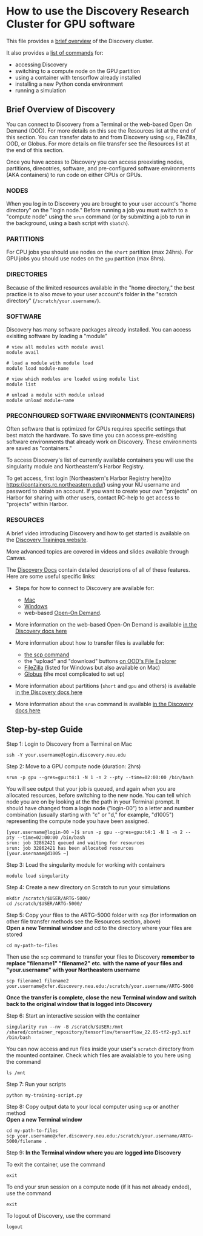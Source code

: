 # How to use the Discovery Research Cluster for GPU software

This file provides a [brief overview](/disco-gpu.md#brief-overview-of-discovery) of the Discovery cluster.

It also provides a [list of commands](/disco-gpu.md#step-by-step-guide) for:
- accessing Discovery
- switching to a compute node on the GPU partition
- using a container with tensorflow already installed
- installing a new Python conda environment
- running a simulation


## Brief Overview of Discovery
You can connect to Discovery from a Terminal or the web-based Open On Demand (OOD). For more details on this see the Resources list at the end of this section. You can transfer data to and from Discovery using `scp`, FileZilla, OOD, or Globus. For more details on file transfer see the Resources list at the end of this section.

Once you have access to Discovery you can access preexisting nodes, partitions, direcotries, software, and pre-configured software environments (AKA containers) to run code on either CPUs or GPUs.

### NODES
When you log in to Discovery you are brought to your user account's "home directory" on the "login node."  Before running a job you must switch to a "compute node" using the `srun` command (or by submitting a job to run in the background, using a bash script with `sbatch`). 

### PARTITIONS
For CPU jobs you should use nodes on the `short` partition (max 24hrs). For GPU jobs you should use nodes on the `gpu` partition (max 8hrs). 

### DIRECTORIES
Because of the limited resources available in the "home directory," the best practice is to also move to your user account's folder in the "scratch directory" (`/scratch/your.username/`).

### SOFTWARE
Discovery has many software packages already installed. You can access exisiting software by loading a "module"
```
# view all modules with module avail
module avail

# load a module with module load
module load module-name

# view which modules are loaded using module list
module list

# unload a module with module unload
module unload module-name
```

### PRECONFIGURED SOFTWARE ENVIRONMENTS (CONTAINERS)
Often software that is optimized for GPUs requires specific settings that best match the hardware. To save time you can access pre-exisiting software environments that already work on Discovery. These environments are saved as "containers."

To access Discovery's list of currently available containers you will use the singularity module and Northeastern's Harbor Registry.

To get access, first login [Northeastern's Harbor Registry here](to https://containers.rc.northeastern.edu/) using your NU username and password to obtain an account. If you want to create your own "projects" on Harbor for sharing with other users, contact RC-help to get access to "projects" within Harbor.

### RESOURCES
A brief video introducing Discovery and how to get started is available on the [Discovery Trainings website](https://rc.northeastern.edu/support/training/).

More advanced topics are covered in videos and slides available through Canvas.

The [Discovery Docs](https://rc-docs.northeastern.edu/en/latest/welcome/welcome.html) contain detailed descriptions of all of these features. Here are some useful specific links:

- Steps for how to connect to Discovery are available for:
	-  [Mac](https://rc-docs.northeastern.edu/en/latest/first_steps/connect_mac.html)
	- [Windows](https://rc-docs.northeastern.edu/en/latest/first_steps/connect_windows.html)
	- web-based [Open-On Demand](https://rc-docs.northeastern.edu/en/latest/first_steps/connect_ood.html).

- More information on the web-based Open-On Demand is available [in the Discovery docs here](https://rc-docs.northeastern.edu/en/latest/using-ood/introduction.html)

- More information about how to transfer files is available for: 
	- [the scp command](https://rc-docs.northeastern.edu/en/latest/using-discovery/transferringdata.html)
	- the "upload" and "download" buttons [on OOD's File Explorer](https://rc-docs.northeastern.edu/en/latest/using-ood/fileexplore.html)
	- [FileZilla](https://rc-docs.northeastern.edu/en/latest/using-discovery/transferringdata.html?highlight=filezilla#data-transfer-node-using-windows) (listed for Windows but also available on Mac)
	- [Globus](https://rc-docs.northeastern.edu/en/latest/using-discovery/globus.html) (the most complicated to set up)

- More information about partitions (`short` and `gpu` and others) is available [in the Discovery docs here](https://rc-docs.northeastern.edu/en/latest/hardware/partitions.html)

- More information about the `srun` command is available [in the Discovery docs here](https://rc-docs.northeastern.edu/en/latest/using-discovery/srun.html)


## Step-by-step Guide

Step 1: Login to Discovery from a Terminal on Mac
```
ssh -Y your.username@login.discovery.neu.edu
```

Step 2: Move to a GPU compute node (duration: 2hrs)
```
srun -p gpu --gres=gpu:t4:1 -N 1 -n 2 --pty --time=02:00:00 /bin/bash
```
You will see output that your job is queued, and again when you are allocated resources, before switching to the new node. You can tell which node you are on by looking at the the path in your Terminal prompt. It should have changed from a login node ("login-00") to a letter and number combination (usually starting with "c" or "d," for example, "d1005") representing the compute node you have been assigned.
```
[your.username@login-00 ~]$ srun -p gpu --gres=gpu:t4:1 -N 1 -n 2 --pty --time=02:00:00 /bin/bash
srun: job 32862421 queued and waiting for resources
srun: job 32862421 has been allocated resources
[your.username@d1005 ~]
```

Step 3: Load the singularity module for working with containers
```
module load singularity
```

Step 4: Create a new directory on Scratch to run your simulations
```
mkdir /scratch/$USER/ARTG-5000/
cd /scratch/$USER/ARTG-5000/
```

Step 5: Copy your files to the ARTG-5000 folder with `scp` (for information on other file transfer methods see the Resources section, above)<br>
**Open a new Terminal window** and cd to the directory where your files are stored
```
cd my-path-to-files
```
Then use the `scp` command to transfer your files to Discovery **remember to replace "filename1" "filename2" etc. with the name of your files and "your.username" with your Northeastern username**
```
scp filename1 filename2 your.username@xfer.discovery.neu.edu:/scratch/your.username/ARTG-5000
```
**Once the transfer is complete, close the new Terminal window and switch back to the original window that is logged into Discovery**

Step 6: Start an interactive session with the container
```
singularity run --nv -B /scratch/$USER:/mnt /shared/container_repository/tensorflow/tensorflow_22.05-tf2-py3.sif /bin/bash
```

You can now access and run files inside your user's `scratch` directory from the mounted container. Check which files are avaialable to you here using the command
```
ls /mnt
```

Step 7: Run your scripts
```
python my-training-script.py
```

Step 8: Copy output data to your local computer using `scp` or another method<br>
**Open a new Terminal window**
```
cd my-path-to-files
scp your.username@xfer.discovery.neu.edu:/scratch/your.username/ARTG-5000/filename .
```

Step 9:
**In the Terminal window where you are logged into Discovery**

To exit the container, use the command
```
exit
```

To end your srun session on a compute node (if it has not already ended), use the command
```
exit
```

To logout of Discovery, use the command
```
logout
```
